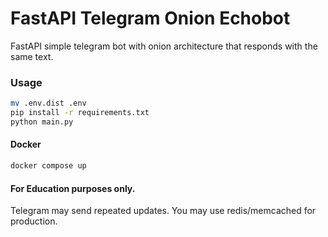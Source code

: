# FastAPI Telegram Onion Echobot
FastAPI simple telegram bot with onion architecture that responds with the same text.

### Usage
```sh
mv .env.dist .env
pip install -r requirements.txt
python main.py
```

#### Docker
```sh
docker compose up
```

#### For Education purposes only.
Telegram may send repeated updates.
You may use redis/memcached for production.
